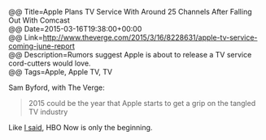 @@ Title=Apple Plans TV Service With Around 25 Channels After Falling Out With Comcast  
@@ Date=2015-03-16T19:38:00+00:00  
@@ Link=http://www.theverge.com/2015/3/16/8228631/apple-tv-service-coming-june-report  
@@ Description=Rumors suggest Apple is about to release a TV service cord-cutters would love.  
@@ Tags=Apple, Apple TV, TV  

Sam Byford, with The Verge:
>2015 could be the year that Apple starts to get a grip on the tangled TV industry

Like [I said][theoveranalyzed], HBO Now is only the beginning.

[theoveranalyzed]: @@SiteRoot@@/2015/3/9/the-record-industry-reportedly-wont-let-apple-price-its-streaming-service-below-10